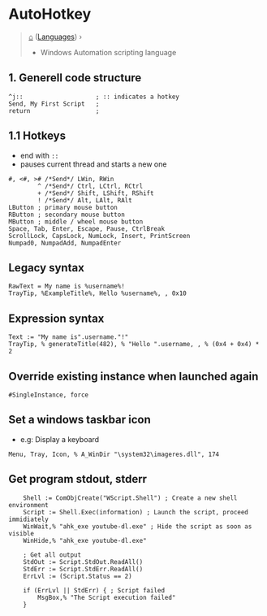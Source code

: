 AutoHotkey
==============
> [⌂](../README.md) ([Languages](../README.md#languages-encodings)) › 
> - Windows Automation scripting language

## 1. Generell code structure
```ahk
^j::                    ; :: indicates a hotkey
Send, My First Script   ;
return                  ;
```

## 1.1 Hotkeys
- end with `::`
- pauses current thread and starts a new one
```ahk
#, <#, ># /*Send*/ LWin, RWin
        ^ /*Send*/ Ctrl, LCtrl, RCtrl
        + /*Send*/ Shift, LShift, RShift
        ! /*Send*/ Alt, LAlt, RAlt
LButton ; primary mouse button
RButton ; secondary mouse button
MButton ; middle / wheel mouse button
Space, Tab, Enter, Escape, Pause, CtrlBreak
ScrollLock, CapsLock, NumLock, Insert, PrintScreen
Numpad0, NumpadAdd, NumpadEnter
```

## Legacy syntax
```ahk
RawText = My name is %username%!
TrayTip, %ExampleTitle%, Hello %username%, , 0x10
```
## Expression syntax
```ahk
Text := "My name is".username."!"
TrayTip, % generateTitle(482), % "Hello ".username, , % (0x4 + 0x4) * 2
```


## Override existing instance when launched again
```ahk
#SingleInstance, force
```

## Set a windows taskbar icon
- e.g: Display a keyboard
```ahk
Menu, Tray, Icon, % A_WinDir "\system32\imageres.dll", 174 
```

## Get program stdout, stderr
```ahk
    Shell := ComObjCreate("WScript.Shell") ; Create a new shell environment
	Script := Shell.Exec(information) ; Launch the script, proceed immidiately
	WinWait,% "ahk_exe youtube-dl.exe" ; Hide the script as soon as visible
	WinHide,% "ahk_exe youtube-dl.exe"
	
	; Get all output
	StdOut := Script.StdOut.ReadAll()
	StdErr := Script.StdErr.ReadAll()
	ErrLvl := (Script.Status == 2)	

	if (ErrLvl || StdErr) { ; Script failed
        MsgBox,% "The Script execution failed"
    }
```